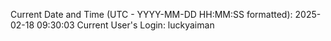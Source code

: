 Current Date and Time (UTC - YYYY-MM-DD HH:MM:SS formatted): 2025-02-18 09:30:03
Current User's Login: luckyaiman
